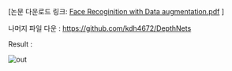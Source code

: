 [논문 다운로드 링크: [Face Recoginition with Data augmentation.pdf](https://github.com/kdh4672/Face_Recognition_With_Augmentation/files/6283925/Face.Recoginition.with.Data.augmentation.pdf)
]


나머지 파일 다운 : https://github.com/kdh4672/DepthNets

Result : 


![out](https://user-images.githubusercontent.com/54311546/114144798-aa634d00-9950-11eb-862a-fcc0728bf8bc.gif)

